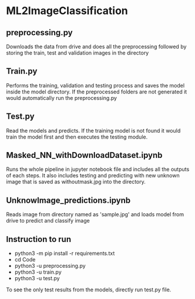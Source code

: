 # ML2ImageClassification

##  preprocessing.py
Downloads the data from drive and does all the preprocessing followed by storing the train, test and validation images in the directory

## Train.py
Performs the training, validation and testing process and saves the model inside the model directory. If the preprocessed folders are not generated it would automatically run the preprocessing.py

## Test.py
Read the models and predicts. If the training model is not found it would train the model first and then executes the testing module.

## Masked_NN_withDownloadDataset.ipynb
Runs the whole pipeline in jupyter notebook file and includes all the outputs of each steps. It also includes testing and predicting with new unknown image that is saved as withoutmask.jpg into the directory.

## UnknowImage_predictions.ipynb
Reads image from directory named as 'sample.jpg' and loads model from drive to predict and classify image

## Instruction to run
 - python3 -m pip install -r requirements.txt
 - cd Code
 - python3 -u preprocessing.py
 - python3 -u train.py
 - python3 -u test.py
 
 To see the only test results from the models, directly run test.py file.
